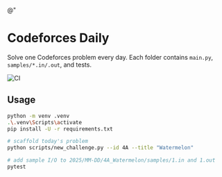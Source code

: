 @"
# Codeforces Daily

Solve one Codeforces problem every day. Each folder contains `main.py`, `samples/*.in/.out`, and tests.

![CI](https://github.com/<your-username>/codeforces-daily/actions/workflows/ci.yml/badge.svg)

## Usage
```bash
python -m venv .venv
.\.venv\Scripts\activate
pip install -U -r requirements.txt

# scaffold today's problem
python scripts/new_challenge.py --id 4A --title "Watermelon"

# add sample I/O to 2025/MM-DD/4A_Watermelon/samples/1.in and 1.out
pytest
